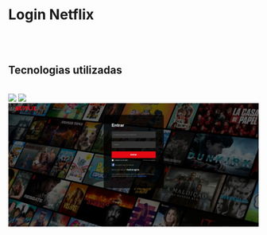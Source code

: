 <h1>Login Netflix</h1>
<br>
<br>

<h2>Tecnologias utilizadas</h2>
<br>
 <img src="https://img.shields.io/badge/HTML5-E34F26?style=for-the-badge&logo=html5&logoColor=white" />  
 <img src="https://img.shields.io/badge/CSS3-1572B6?style=for-the-badge&logo=css3&logoColor=white" />  

<img src="https://github.com/DeividFerreira07/Login-Netflix/blob/main/assets/img/netflix.logo.jpg?raw=true" />
